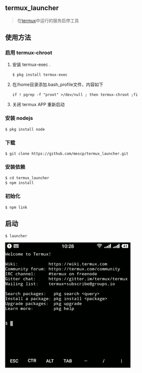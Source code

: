 ## termux_launcher
>  在[termux](https://termux.com/help.html)中运行的服务启停工具

## 使用方法

### 启用 termux-chroot

1. 安装 termux-exec .

    `$ pkg install termux-exec`
    
1. 在/home目录添加.bash_profile文件，内容如下

    `if ! pgrep -f "proot" >/dev/null ; then termux-chroot ;fi`

1. 关闭 termux APP 重新启动

### 安装 nodejs

    $ pkg install node

### 下载

    $ git clone https://github.com/mescp/termux_launcher.git
    
### 安装依赖

    $ cd termux_launcher
    $ npm install
    
### 初始化

    $ npm link
    
## 启动

    $ launcher

![demo](./docs/demo.gif)